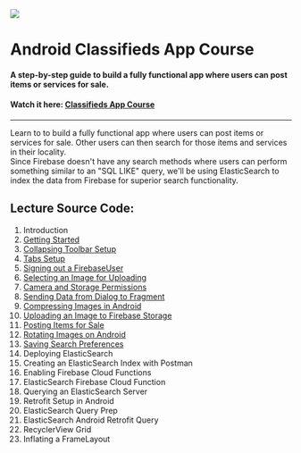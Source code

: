 <img class='header-img' src='https://s3.amazonaws.com/codingwithmitch-static-and-media/media/ForSale/Android+Classifieds+App.png' />

<h1>Android Classifieds App Course</h1>
<h4>A step-by-step guide to build a fully functional app where users can post items or services for sale.</h4>
<h4>Watch it here: <a href='https://codingwithmitch.com/courses/classifieds-app/' target='_blank'>Classifieds App Course</a></h4>
<hr>
<p>
Learn to to build a fully functional app where users can post items or services for sale. Other users can then search for those 
items and services in their locality. </br>
Since Firebase doesn't have any search methods where users can perform something similar to an "SQL LIKE" query, we'll be using
ElasticSearch to index the data from Firebase for superior search functionality.
</p> 
<h2>Lecture Source Code:</h2>
<ol>
<li>Introduction</li>

<li><a href='https://goo.gl/E7koEm'> Getting Started</a></li>

<li><a href='https://goo.gl/E8dhMM'> Collapsing Toolbar Setup</a></li>

<li><a href='https://goo.gl/F3JrQu'> Tabs Setup</a></li>

<li><a href='https://goo.gl/GpQWNK'> Signing out a FirebaseUser</a></li>

<li><a href='https://goo.gl/Ne6UFu'> Selecting an Image for Uploading</a></li>

<li><a href='https://goo.gl/GwumRM'> Camera and Storage Permissions</a></li>

<li><a href='https://goo.gl/D7sQ25'> Sending Data from Dialog to Fragment</a></li>

<li><a href='https://goo.gl/3zHm9b'> Compressing Images in Android</a></li>

<li><a href='https://goo.gl/HfZH7K'> Uploading an Image to Firebase Storage</a></li>

<li><a href='https://goo.gl/ZFWvwK'> Posting Items for Sale</a></li>

<li><a href='https://goo.gl/jLzPsS'> Rotating Images on Android</a></li>

<li><a href='https://goo.gl/M4EJ2m'> Saving Search Preferences</a></li>

<li> Deploying ElasticSearch</li>

<li> Creating an ElasticSearch Index with Postman</li>

<li> Enabling Firebase Cloud Functions</li>

<li> ElasticSearch Firebase Cloud Function</li>

<li> Querying an ElasticSearch Server</li>

<li> Retrofit Setup in Android</li>

<li> ElasticSearch Query Prep</li>

<li> ElasticSearch Android Retrofit Query</li>

<li> RecyclerView Grid</li>

<li> Inflating a FrameLayout</li>
</ol>
